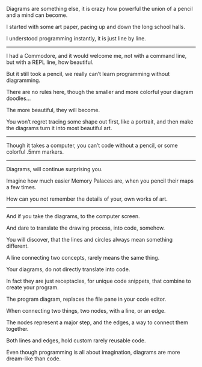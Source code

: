 Diagrams are something else,
it is crazy how powerful the union of a pencil and a mind can become.

I started with some art paper,
pacing up and down the long school halls.

I understood programming instantly,
it is just line by line.

---

I had a Commodore, and it would welcome me,
not with a command line, but with a REPL line, how beautiful.

But it still took a pencil,
we really can’t learn programming without diagramming.

There are no rules here,
though the smaller and more colorful your diagram doodles…

The more beautiful,
they will become.

You won’t regret tracing some shape out first, like a portrait,
and then make the diagrams turn it into most beautiful art.

---

Though it takes a computer,
you can’t code without a pencil, or some colorful .5mm markers.

---

Diagrams,
will continue surprising you.

Imagine how much easier Memory Palaces are,
when you pencil their maps a few times.

How can you not remember the details of your,
own works of art.

---

And if you take the diagrams,
to the computer screen.

And dare to translate the drawing process,
into code, somehow.

You will discover,
that the lines and circles always mean something different.

A line connecting two concepts,
rarely means the same thing.

Your diagrams,
do not directly translate into code.

In fact they are just receptacles,
for unique code snippets, that combine to create your program.

The program diagram,
replaces the file pane in your code editor.

When connecting two things, two nodes,
with a line, or an edge.

The nodes represent a major step,
and the edges, a way to connect them together.

Both lines and edges,
hold custom rarely reusable code.

Even though programming is all about imagination,
diagrams are more dream-like than code.
